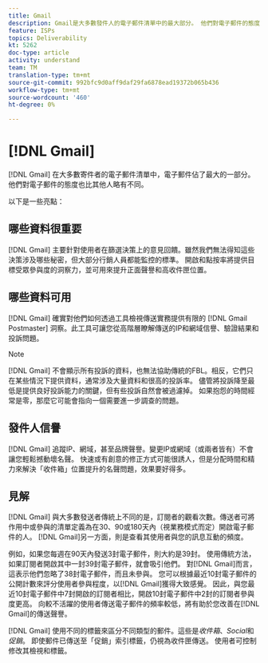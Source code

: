 ```yaml
---
title: Gmail
description: Gmail是大多數發件人的電子郵件清單中的最大部分。 他們對電子郵件的態度也比其他人略有不同。
feature: ISPs
topics: Deliverability
kt: 5262
doc-type: article
activity: understand
team: TM
translation-type: tm+mt
source-git-commit: 992bfc9d0aff9daf29fa6878ead19372b065b436
workflow-type: tm+mt
source-wordcount: '460'
ht-degree: 0%

---
```



# [!DNL Gmail]

[!DNL Gmail] 在大多數寄件者的電子郵件清單中，電子郵件佔了最大的一部分。他們對電子郵件的態度也比其他人略有不同。

以下是一些亮點：

## 哪些資料很重要

[!DNL Gmail] 主要針對使用者在篩選決策上的意見回饋。雖然我們無法得知這些決策涉及哪些秘密，但大部分行銷人員都能監控的標準。 開啟和點按率將提供目標受眾參與度的洞察力，並可用來提升正面聲譽和高收件匣位置。

## 哪些資料可用

[!DNL Gmail] 確實對他們如何透過工具檢視傳送實務提供有限的 [!DNL Gmail Postmaster] 洞察。此工具可讓您從高階層瞭解傳送的IP和網域信譽、驗證結果和投訴問題。

>[!NOTE]
>
>[!DNL Gmail] 不會顯示所有投訴的資料，也無法協助傳統的FBL。相反，它們只在某些情況下提供資料，通常涉及大量資料和很高的投訴率。 儘管將投訴降至最低是提供良好投訴能力的關鍵，但有些投訴自然會被過濾掉。 如果抱怨的時間經常是零，那麼它可能會指向一個需要進一步調查的問題。

## 發件人信譽

[!DNL Gmail] 追蹤IP、網域，甚至品牌聲譽。變更IP或網域（或兩者皆有）不會讓您輕鬆撼動壞名聲。 快速或有創意的修正方式可能很誘人，但是分配時間和精力來解決「收件箱」位置提升的名聲問題，效果要好得多。

## 見解

[!DNL Gmail] 與大多數發送者傳統上不同的是，訂閱者的觀看次數。傳送者可將作用中或參與的清單定義為在30、90或180天內（視業務模式而定）開啟電子郵件的人。 [!DNL Gmail]另一方面，則是查看其使用者與您的訊息互動的頻度。

例如，如果您每週在90天內發送3封電子郵件，則大約是39封。 使用傳統方法，如果訂閱者開啟其中一封39封電子郵件，就會吸引他們。 對[!DNL Gmail]而言，這表示他們忽略了38封電子郵件，而且未參與。 您可以根據最近10封電子郵件的公開計數來評分使用者參與程度，以[!DNL Gmail]獲得大致感覺。 因此，與您最近10封電子郵件中7封開啟的訂閱者相比，開啟10封電子郵件中2封的訂閱者參與度更高。 向較不活躍的使用者傳送電子郵件的頻率較低，將有助於您改善在[!DNL Gmail]的傳送聲譽。

[!DNL Gmail] 使用不同的標籤來區分不同類型的郵件。這些是&#x200B;*收件箱*、*Social*&#x200B;和&#x200B;*促銷*。 即使郵件已傳送至「促銷」索引標籤，仍視為收件匣傳送。 使用者可控制修改其檢視和標籤。

